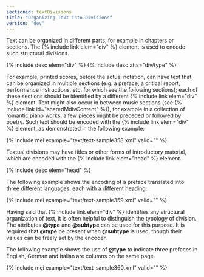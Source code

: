 ```yaml
---
sectionid: textDivisions
title: "Organizing Text into Divisions"
version: "dev"
---
```


Text can be organized in different parts, for example in chapters or sections. The {% include link elem="div" %} element is used to encode such structural divisions.

{% include desc elem="div" %}
{% include desc atts="div/type" %}

For example, printed scores, before the actual notation, can have text that can be organized in multiple sections (e.g. a preface, a critical report, performance instructions, etc. for which see the following sections); each of these sections should be identified by a different {% include link elem="div" %} element. Text might also occur in between music sections (see {% include link id="sharedMdivContent" %}), for example in a collection of romantic piano works, a few pieces might be preceded or followed by poetry. Such text should be encoded with the {% include link elem="div" %} element, as demonstrated in the following example:

{% include mei example="text/text-sample358.xml" valid="" %}

Textual divisions may have titles or other forms of introductory material, which are encoded with the {% include link elem="head" %} element.

{% include desc elem="head" %}

The following example shows the encoding of a preface translated into three different languages, each with a different heading:

{% include mei example="text/text-sample359.xml" valid="" %}

Having said that {% include link elem="div" %} identifies any structural organization of text, it is often helpful to distinguish the typology of division. The attributes **@type** and **@subtype** can be used for this purpose. It is required that **@type** be present when **@subtype** is used, though their values can be freely set by the encoder.

The following example shows the use of **@type** to indicate three prefaces in English, German and Italian are columns on the same page.

{% include mei example="text/text-sample360.xml" valid="" %}
